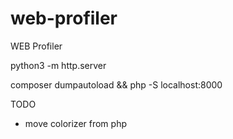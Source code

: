 # web-profiler

WEB Profiler

python3 -m http.server

composer dumpautoload && php -S localhost:8000

TODO

- move colorizer from php
